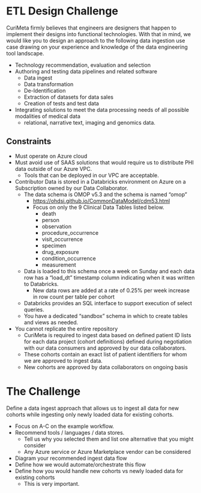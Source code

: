 # ETL Design Challenge

CuriMeta firmly believes that engineers are designers that happen to implement their designs into functional technologies. With that in mind, we would like you to design an approach to the following data ingestion use case drawing on your experience and knowledge of the data engineering tool landscape.

- Technology recommendation, evaluation and selection
- Authoring and testing data pipelines and related software
	- Data ingest
	- Data transformation
	- De-Identification
	- Extraction of datasets for data sales
	- Creation of tests and test data
- Integrating solutions to meet the data processing needs of all possible modalities of medical data
	- relational, narrative text, imaging and genomics data.

## Constraints

- Must operate on Azure cloud
- Must avoid use of SAAS solutions that would require us to distribute PHI data outside of our Azure VPC.
	- Tools that can be deployed in our VPC are acceptable.
- Contributor Data is stored in a Databricks environment on Azure on a Subscription owned by our Data Collaborator.
	- The data schema is OMOP v5.3 and the schema is named “omop”
		- https://ohdsi.github.io/CommonDataModel/cdm53.html
		- Focus on only the 9 Clinical Data Tables listed below.
			- death
			- person
			- observation
			- procedure_occurrence
			- visit_occurrence
			- specimen
			- drug_exposure
			- condition_occurrence
			- measurement
	- Data is loaded to this schema once a week on Sunday and each data row has a “load_dt” timestamp column indicating when it was written to Databricks.
		- New data rows are added at a rate of 0.25% per week increase in row count per table per cohort
	- Databricks provides an SQL interface to support execution of select queries.
	- You have a dedicated “sandbox” schema in which to create tables and views as needed.
- You cannot replicate the entire repository
	- CuriMeta is required to ingest data based on defined patient ID lists for each data project (cohort definitions) defined during negotiation with our data consumers and approved by our data collaborators.
	- These cohorts contain an exact list of patient identifiers for whom we are approved to ingest data.
	- New cohorts are approved by data collaborators on ongoing basis

# The Challenge

Define a data ingest approach that allows us to ingest all data for new cohorts while ingesting only newly loaded data for existing cohorts.

- Focus on A-C on the example workflow.
- Recommend tools / languages / data stores.
	- Tell us why you selected them and list one alternative that you might consider
	- Any Azure service or Azure Marketplace vendor can be considered
- Diagram your recommended ingest data flow
- Define how we would automate/orchestrate this flow
- Define how you would handle new cohorts vs newly loaded data for existing cohorts
	- This is very important.
